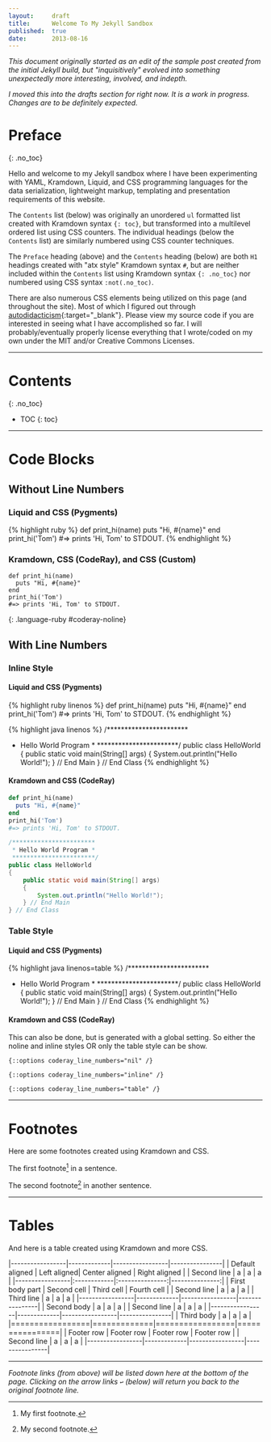 ```yaml
---
layout:     draft
title:      Welcome To My Jekyll Sandbox
published:  true
date:       2013-08-16
---
```


*This document originally started as an edit of the sample post created from the initial Jekyll build, but "inquisitively" evolved into something unexpectedly more interesting, involved, and indepth.*

*I moved this into the drafts section for right now. It is a work in progress. Changes are to be definitely expected.*

# Preface
{: .no_toc}

Hello and welcome to my Jekyll sandbox where I have been experimenting with YAML, Kramdown, Liquid, and CSS programming languages for the data serialization, lightweight markup, templating and presentation requirements of this website.

The `Contents` list (below) was originally an unordered `ul` formatted list created with Kramdown syntax `{: toc}`, but transformed into a multilevel ordered list using CSS counters. The individual headings (below the `Contents` list) are similarly numbered using CSS counter techniques.

The `Preface` heading (above) and the `Contents` heading (below) are both `H1` headings created with "atx style" Kramdown syntax `#`, but are neither included within the `Contents` list using Kramdown syntax `{: .no_toc}` nor numbered using CSS syntax `:not(.no_toc)`.

There are also numerous CSS elements being utilized on this page (and throughout the site). Most of which I figured out through [autodidacticism][]{:target="_blank"}. Please view my source code if you are interested in seeing what I have accomplished so far. I will probably/eventually properly license everything that I wrote/coded on my own under the MIT and/or Creative Commons Licenses.

[autodidacticism]: http://en.wikipedia.org/wiki/Autodidacticism "self-directed learning"

---

# Contents
{: .no_toc}

* TOC
{: toc}

---

# Code Blocks

## Without Line Numbers

### Liquid and CSS (Pygments)

{% highlight ruby %}
def print_hi(name)
  puts "Hi, #{name}"
end
print_hi('Tom')
#=> prints 'Hi, Tom' to STDOUT.
{% endhighlight %}

### Kramdown, CSS (CodeRay), and CSS (Custom)

~~~
def print_hi(name)
  puts "Hi, #{name}"
end
print_hi('Tom')
#=> prints 'Hi, Tom' to STDOUT.
~~~
{: .language-ruby #coderay-noline}

## With Line Numbers

### Inline Style

#### Liquid and CSS (Pygments)

{% highlight ruby linenos %}
def print_hi(name)
  puts "Hi, #{name}"
end
print_hi('Tom')
#=> prints 'Hi, Tom' to STDOUT.
{% endhighlight %}

{% highlight java linenos %}
/***********************
 * Hello World Program *
 ***********************/
public class HelloWorld
{
    public static void main(String[] args)
    {
        System.out.println("Hello World!");
    } // End Main
} // End Class
{% endhighlight %}

#### Kramdown and CSS (CodeRay)

~~~ ruby
def print_hi(name)
  puts "Hi, #{name}"
end
print_hi('Tom')
#=> prints 'Hi, Tom' to STDOUT.
~~~

~~~ java
/***********************
 * Hello World Program *
 ***********************/
public class HelloWorld
{
    public static void main(String[] args)
    {
        System.out.println("Hello World!");
    } // End Main
} // End Class
~~~

### Table Style

#### Liquid and CSS (Pygments)

{% highlight java linenos=table %}
/***********************
 * Hello World Program *
 ***********************/
public class HelloWorld
{
    public static void main(String[] args)
    {
        System.out.println("Hello World!");
    } // End Main
} // End Class
{% endhighlight %}

#### Kramdown and CSS (CodeRay)

This can also be done, but is generated with a global setting. So either the noline and inline styles OR only the table style can be show.

`{::options coderay_line_numbers="nil" /}`

`{::options coderay_line_numbers="inline" /}`

`{::options coderay_line_numbers="table" /}`

---

# Footnotes

Here are some footnotes created using Kramdown and CSS.

The first footnote[^foot1] in a sentence.

The second footnote[^foot2] in another sentence.

[^foot1]: My first footnote.

[^foot2]: My second footnote.

---

# Tables

And here is a table created using Kramdown and more CSS.

|-----------------|-------------|-----------------|----------------|
| Default aligned | Left aligned| Center aligned  | Right aligned  |
| Second line     | a           | a               | a              |
|-----------------|:------------|:---------------:|---------------:|
| First body part | Second cell | Third cell      | Fourth cell    |
| Second line     | a           | a               | a              |
| Third line      | a           | a               | a              |
|-----------------|-------------|-----------------|----------------|
| Second body     | a           | a               | a              |
| Second line     | a           | a               | a              |
|-----------------|-------------|-----------------|----------------|
| Third body      | a           | a               | a              |
|=================|=============|=================|================|
| Footer row      | Footer row  | Footer row      | Footer row     |
| Second line     | a           | a               | a              |
|-----------------|-------------|-----------------|----------------|

---

*Footnote links (from above) will be listed down here at the bottom of the page. Clicking on the arrow links `↩` (below) will return you back to the original footnote line.*
